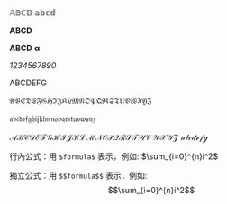 $\mathbb{ABCD}$
$\mathbb{abcd}$

$\mathbf{ABCD}$

**ABCD**
$\mathbf{ \alpha}$

$\mathit{1234567890}$

$\mathrm{ABCDEFG}$

$\mathfrak{ABCDEFGHIJKLMNOPQRSTUVWXYZ}$

$\mathfrak{abcdefghijklmnopqrstuvwxyz}$

$\mathcal{ABCDEFGHIJKLMNOPQRSTUVWXYZ}$
$\mathcal{abcdefg}$


行內公式：用 ```$formula$``` 表示，例如:
$\sum_{i=0}^{n}i^2$

獨立公式：用 ```$$formula$$``` 表示，例如:
$$\sum_{i=0}^{n}i^2$$
